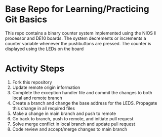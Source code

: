 # Base Repo for Learning/Practicing Git Basics

This repo contains a binary counter system implemented using the NIOS II processor and DE10 boards. The system decrements or increments a counter variable whenever the pushbuttons are pressed. The counter is displayed using the LEDs on the board

# Activity Steps

1. Fork this repository
2. Update remote origin information
3. Complete the exception handler file and commit the changes to both local and remote branch
4. Create a branch and change the base address for the LEDS. Propagate this change in all required files
5. Make a change in main branch and push to remote
6. Go back to branch, push to remote, and initiate pull request
7. Solve merge conflict in local branch and update pull request
8. Code review and accept/merge changes to main branch
